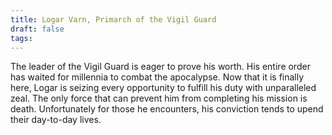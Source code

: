 ```yaml
---
title: Logar Varn, Primarch of the Vigil Guard
draft: false
tags:
---
```

The leader of the Vigil Guard is eager to prove his worth. His entire order has waited for millennia to combat the apocalypse. Now that it is finally here, Logar is seizing every opportunity to fulfill his duty with unparalleled zeal. The only force that can prevent him from completing his mission is death. Unfortunately for those he encounters, his conviction tends to upend their day-to-day lives. 